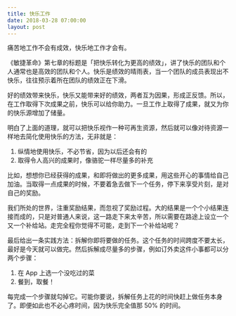 ```yaml
---
title: 快乐工作
date: 2018-03-28 07:00:00
layout: post
---
```


痛苦地工作不会有成效，快乐地工作才会有。

《敏捷革命》第七章的标题是「把快乐转化为更高的绩效」，讲了快乐的团队和个人通常也是高效的团队和个人。快乐是绩效的晴雨表，当一个团队的成员表现出不快乐，往往预示着所在团队的绩效正在下滑。

好的绩效带来快乐，快乐又能带来好的绩效，两者互为因果，形成正反馈。所以，在工作取得下次成果之前，快乐可以给你助力。一旦工作上取得了成果，就又为你的快乐源增加了储量。

明白了上面的道理，就可以把快乐视作一种可再生资源，然后就可以像对待资源一样地去简化使用快乐的方法，无非就是：

1. 纵情地使用快乐，不必节省，因为以后还会有的
2. 取得令人高兴的成果时，像骆驼一样尽量多的补充

比如，想想你已经获得的成果，和即将做出的更多成果，用这些开心的事情给自己加油。当取得一点成果的时候，不要着急去做下一个任务，停下来享受片刻，是对自己的奖励。

我们所处的世界，注重奖励结果，而忽视了奖励过程。大的结果是一个个小结果连接而成的，只是对普通人来说，这一路走下来太辛苦，所以需要在路途上设立一个又一个补给站。走完全程你觉得不可能，走到下一个补给站呢？

最后给出一条实践方法：拆解你即将要做的任务。这个任务的时间跨度不要太长，最好是今天就可以做完。然后拆解成尽量多的步骤，例如订外卖这件小事都可以分两个步骤：

1. 在 App 上选一个没吃过的菜
2. 餐到，取餐！

每完成一个步骤就勾掉它。可能你要说，拆解任务上花的时间快赶上做任务本身了。即便如此也不必心疼时间，因为快乐完全值那 50% 的时间。
